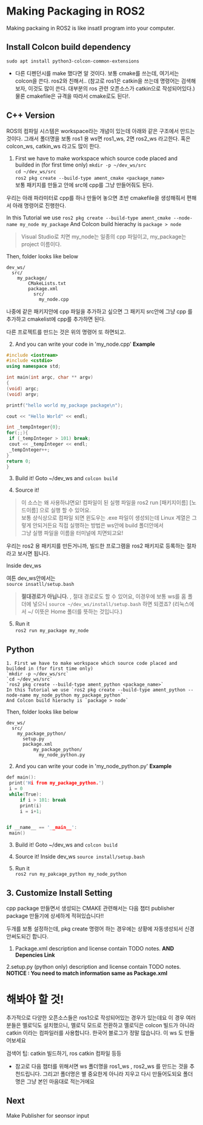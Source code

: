 # Making Packaging in ROS2
Making packaing in ROS2 is like insatll program into your computer.   


## Install Colcon build dependency
`sudo apt install python3-colcon-common-extensions`

* 다른 디펜던시를 make 했다면 알 것이다. 보통 cmake를 쓰는데, 여기서는 colcon을 쓴다. ros2와 친해서.. (참고로 ros1은 catkin을 쓰는데 명령어는 검색해보자, 이것도 많이 쓴다. 대부분의 ros 관련 오픈소스가 catkin으로 작성되어있다.)
물론 cmakefile은 규격을 따라서 cmake로도 된다!.

## C++ Version
  ROS의 컴파일 시스템은 workspace라는 개념이 있는데 아래와 같은 구조에서 만드는 것이다. 그래서 폴더명을 보통 ros1 용 ws면 ros1_ws, 2면 ros2_ws 라고한다. 혹은 colcon_ws, catkin_ws 라고도 많이 한다.
  

  1. First we have to make workspace which source code placed and builded in (for first time only)
    `mkdir -p ~/dev_ws/src`   
    `cd ~/dev_ws/src`   
    `ros2 pkg create --build-type ament_cmake <package_name>`      
    보통 패키지를 만들고 안에 src에 cpp를 그냥 만들어줘도 된다.
    
   우리는 아래 파라미터로 cpp를 하나 만들어 놓으면 초반 cmakefile을 생성해줘서 편해서 아래 명령어로 진행한다.
       
   In this Tutorial we use `ros2 pkg create --build-type ament_cmake --node-name my_node my_package`
   And Colcon build hierachy is `package > node`   
    
   > Visual Studio로 치면 my_node는 일종의 cpp 파일이고, my_package는 project 이름이다. 
    
   Then, folder looks like below   
    
    dev_ws/ 
      src/
        my_package/   
            CMakeLists.txt   
            package.xml   
              src/   
                my_node.cpp
         
 나중에 같은 패키지안에 cpp 파일을 추가하고 싶으면 그 패키지 src안에 그냥 cpp 를 추가하고 cmakelist에 cpp를 추가하면 된다.
 
 다른 프로젝트를 만드는 것은 위의 명령어 또 하면되고.
                
   2. And you can write your code in 'my_node.cpp'
   __Example__
   ```C++
   #include <iostream>
#include <cstdio>
using namespace std;

int main(int argc, char ** argv)
{
  (void) argc;
  (void) argv;

  printf("hello world my_package package\n");

  cout << "Hello World" << endl;
  
  int _tempInteger{0};
  for(;;){
    if (_tempInteger > 101) break;
    cout << _tempInteger << endl;
    _tempInteger++;
  }
  return 0;
}
```
3. Build it!
  Goto ~/dev_ws
  and `colcon build`
  
4. Source it!   
> 이 소스는 왜 사용하냐면요! 컴파일이 된 실행 파일을 ros2 run [패키지이름] [노드이름] 으로 실행 할 수 있어요.   
> 보통 상식상으로 컴파일 되면 윈도우는 .exe 파일이 생성되는데 Linux 계열은 그렇게 안되거든요 직접 실행하는 방법은 ws안에 build 폴더안에서   
> 그냥 실행 파일을 이름을 터미널에 치면되고요!

우리는 ros2 용 패키지를 만든거니까, 빌드한 프로그램을 ros2 패키지로 등록하는 절차라고 보시면 됩니다.

  Inside dev_ws
  
  여튼 dev_ws안에서는    
  `source insatll/setup.bash`
  >  __절대경로가 아닙니다.__ , 절대 경로로도 할 수 있어요, 이경우에 보통 ws를 홈 폴더에 넣으니 `source ~/dev_ws/install/setup.bash` 하면 되겠죠? (리눅스에서 ~/ 이뜻은 Home 폴더를 뜻하는 것입니다.)

5. Run it   
  `ros2 run my_package my_node`
  
## Python
    1. First we have to make workspace which source code placed and builded in (for first time only)
    `mkdir -p ~/dev_ws/src`   
    `cd ~/dev_ws/src`   
    `ros2 pkg create --build-type ament_python <package_name>`   
    In this Tutorial we use `ros2 pkg create --build-type ament_python --node-name my_node_python my_package_python`
    And Colcon build hierachy is `package > node`
    
   Then, folder looks like below   
    
    dev_ws/ 
      src/
        my_package_python/   
          setup.py
          package.xml   
              my_package_python/   
                my_node_python.py
                
   2. And you can write your code in 'my_node_python.py'
   __Example__
   ```C++
   def main():
    print('Hi from my_package_python.')
    i = 0
    while(True):
        if i > 101: break
        print(i)
        i = i+1;


if __name__ == '__main__':
    main()
```
3. Build it!
  Goto ~/dev_ws
  and `colcon build`
  
4. Source it!
  Inside dev_ws
  `source install/setup.bash`

5. Run it   
  `ros2 run my_pakcage_python my_node_python`
   
   
## 3. Customize Install Setting

  cpp package 만들면서 생성되는 CMAKE 관련해서는 다음 챕터 publisher package 만들기에 상세하게 적혀있습니다!!

  두개를 보통 설정하는데, pkg create 명령어 하는 경우에는 상황에 자동생성되서 신경 안써도되긴 합니다.
  
  1. Package.xml
    description and license contain TODO notes. 
    __AND Depencies Link__ 
    
  2.setup.py (python only)
    description and license contain TODO notes. 
    __NOTICE : You need to match information same as Package.xml__
  
  
# 해봐야 할 것!
추가적으로 다양한 오픈소스들은 ros1으로 작성되어있는 경우가 있는데요 이 경우 여러분들은 멜로딕도 설치했으니, 멜로딕 모드로 전환하고
멜로딕은 colcon 빌드가 아니라 catkin 이라는 컴파일러를 사용합니다. 한국어 블로그가 정말 많습니다. 이 ws 도 만들어보세요

검색어 팁: catkin 빌드하기, ros catkin 컴파일 등등

* 참고로 다음 챕터를 위해서면 ws 폴더명을 ros1_ws , ros2_ws 를 만드는 것을 추천드립니다. 그리고! 폴더명은 별 중요한게 아니라 지우고 다시 만들어도되요 폴더명은 그냥 본인 마음대로 적는거에요
  
## Next
Make Publisher for seonsor input
    
     


